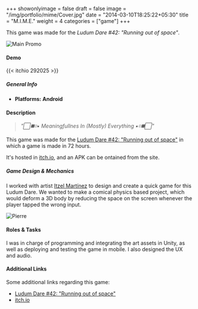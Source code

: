 +++
showonlyimage = false
draft = false
image = "/img/portfolio/mime/Cover.jpg"
date = "2014-03-10T18:25:22+05:30"
title = "M.I.M.E."
weight = 4
categories = ["game"]
+++

This game was made for the *Ludum Dare #42: "Running out of space"*.

<!--more-->

![Main Promo][1]

#### Demo

{{< itchio 292025 >}}

##### General Info

<!-- * **Developer:** 
**[RadishBox](http://www.radishbox.com/)** -->
* **Platforms:**
**Android**

#### Description

> *"⬜◼️◽▪️ Meaningfullnes In (Mostly) Everything ▪️◽◼️⬜"*

This game was made for the [Ludum Dare #42: "Running out of space"](https://ldjam.com/events/ludum-dare/42/mime) in which a game is made in 72 hours.

It's hosted in [itch.io](https://felipe-perugachi.itch.io/mime), and an APK can be ontained from the site.


##### Game Design & Mechanics

I worked with artist [Itzel Martínez](https://www.artstation.com/itzelmf) to design and create a quick game for this Ludum Dare. We wanted to make a comical physics based project, which would deform a 3D body by reducing the space on the screen whenever the player tapped the wrong input.

![Pierre][2]

#### Roles & Tasks

I was in charge of programming and integrating the art assets in Unity, as well as deploying and testing the game in mobile. I also designed the UX and audio.
	
#### Additional Links

Some additional links regarding this game:

* [Ludum Dare #42: "Running out of space"](https://ldjam.com/events/ludum-dare/42/mime)
* [itch.io](https://felipe-perugachi.itch.io/mime)


[1]: /img/portfolio/mime/Cover.jpg#center-resize "Promo for the game"
[2]: /img/portfolio/mime/Screenshot1.jpg#center-resize "Pierre"

